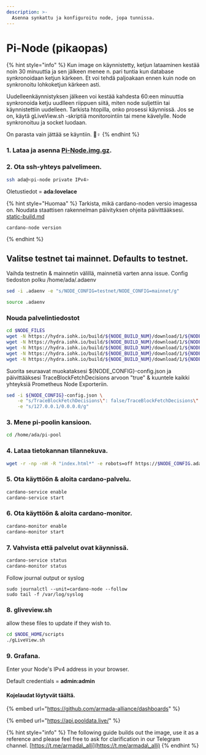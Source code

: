 ```yaml
---
description: >-
  Asenna synkattu ja konfiguroitu node, jopa tunnissa.
---
```


# Pi-Node (pikaopas)

{% hint style="info" %}
Kun image on käynnistetty, ketjun lataaminen kestää noin 30 minuuttia ja sen jälkeen menee n. pari tuntia kun database synkronoidaan ketjun kärkeen. Et voi tehdä paljoakaan ennen kuin node on synkronoitu lohkoketjun kärkeen asti.

Uudelleenkäynnistyksen jälkeen voi kestää kahdesta 60:een minuuttia synkronoida ketju uudlleen riippuen siitä, miten node suljettiin tai käynnistettiin uudelleen. Tarkista htopilla, onko prosessi käynnissä. Jos se on, käytä gLiveView.sh -skriptiä monitorointiin tai mene kävelylle. Node synkronoituu ja socket luodaan.

On parasta vain jättää se käyntiin. 🏃♀
{% endhint %}


### **1. Lataa ja asenna** [**Pi-Node.img.gz**](https://mainnet.adamantium.online/Pi-Node.img.gz)**.**

### 2. Ota ssh-yhteys palvelimeen.

```bash
ssh ada@<pi-node private IPv4>
```

Oletustiedot = **ada:lovelace**

{% hint style="Huomaa" %}
Tarkista, mikä cardano-noden versio imagessa on. Noudata staattisen rakennelman päivityksen ohjeita päivittääksesi. [static-build.md](../updating-a-cardano-node/static-build.md "mention")

```bash
cardano-node version
```
{% endhint %}

## Valitse testnet tai mainnet. **Defaults to testnet**.
Vaihda testnetin & mainnetin välillä, mainnetiä varten anna issue. Config tiedoston polku /home/ada/.adaenv
```bash
sed -i .adaenv -e "s/NODE_CONFIG=testnet/NODE_CONFIG=mainnet/g"
```
```bash
source .adaenv
```
### Nouda palvelintiedostot

```bash
cd $NODE_FILES
wget -N https://hydra.iohk.io/build/${NODE_BUILD_NUM}/download/1/${NODE_CONFIG}-config.json
wget -N https://hydra.iohk.io/build/${NODE_BUILD_NUM}/download/1/${NODE_CONFIG}-byron-genesis.json
wget -N https://hydra.iohk.io/build/${NODE_BUILD_NUM}/download/1/${NODE_CONFIG}-shelley-genesis.json
wget -N https://hydra.iohk.io/build/${NODE_BUILD_NUM}/download/1/${NODE_CONFIG}-alonzo-genesis.json
wget -N https://hydra.iohk.io/build/${NODE_BUILD_NUM}/download/1/${NODE_CONFIG}-topology.json
```

Suorita seuraavat muokataksesi ${NODE_CONFIG}-config.json ja päivittääksesi TraceBlockFetchDecisions arvoon "true" & kuuntele kaikki yhteyksiä Prometheus Node Exporteriin.

```bash
sed -i ${NODE_CONFIG}-config.json \
    -e "s/TraceBlockFetchDecisions\": false/TraceBlockFetchDecisions\": true/g" \
    -e "s/127.0.0.1/0.0.0.0/g"
```

### 3. Mene pi-poolin kansioon.

```bash
cd /home/ada/pi-pool
```

### 4. Lataa tietokannan tilannekuva.

```bash
wget -r -np -nH -R "index.html*" -e robots=off https://$NODE_CONFIG.adamantium.online/db/
```

### 5. Ota käyttöön & aloita cardano-palvelu.

```bash
cardano-service enable
cardano-service start
```

### 6. Ota käyttöön & aloita cardano-monitor.

```bash
cardano-monitor enable
cardano-monitor start
```

### 7. Vahvista että palvelut ovat käynnissä.

```bash
cardano-service status
cardano-monitor status
```

Follow journal output or syslog

```
sudo journalctl --unit=cardano-node --follow
sudo tail -f /var/log/syslog
```

### 8. gliveview.sh
allow these files to update if they wish to.

```bash
cd $NODE_HOME/scripts
./gLiveView.sh
```

### 9. Grafana.

Enter your Node's IPv4 address in your browser.

Default credentials = **admin:admin**

#### Kojelaudat löytyvät täältä.

{% embed url="https://github.com/armada-alliance/dashboards" %}

{% embed url="https://api.pooldata.live/" %}

{% hint style="info" %}
The following guide builds out the image, use it as a reference and please feel free to ask for clarification in our Telegram channel. [https://t.me/armada\_alli](https://t.me/armada\_alli)
{% endhint %}
